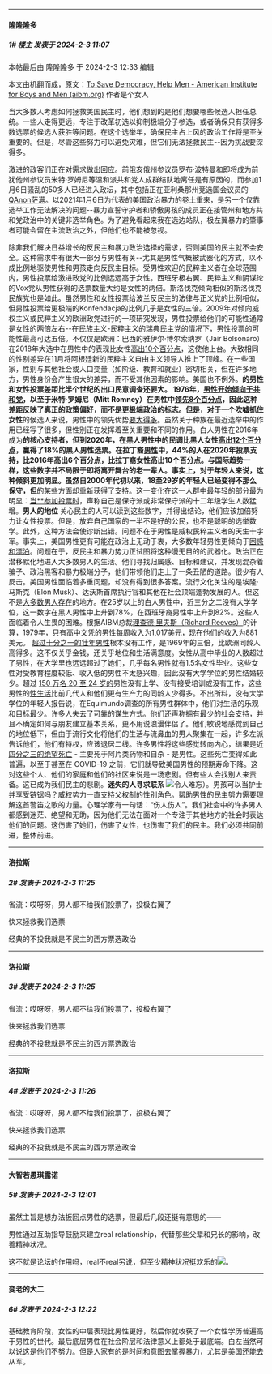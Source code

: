 
*****

####  隆隆隆多  
##### 1#       楼主       发表于 2024-2-3 11:07

 本帖最后由 隆隆隆多 于 2024-2-3 12:33 编辑 

本文由机翻而成，原文：[To Save Democracy, Help Men - American Institute for Boys and Men (aibm.org)](https://aibm.org/commentary/to-save-democracy-help-men/) 作者是个女人

当大多数人考虑如何拯救美国民主时，他们想到的是他们想要哪些候选人担任总统。一些人走得更远，专注于改革初选以抑制极端分子参选，或者确保只有获得多数选票的候选人获胜等问题。在这个选举年，确保民主占上风的政治工作将是至关重要的。但是，尽管这些努力可以避免灾难，但它们无法拯救民主--因为挑战要深得多。

激进的政客们正在对需求做出回应。前俄亥俄州参议员罗布·波特曼和即将成为前犹他州参议员米特·罗姆尼等温和派共和党人成群结队地离任是有原因的，而参加1月6日骚乱的50多人已经进入政坛，其中包括正在亚利桑那州竞选国会议员的[QAnon萨满](https://www.wired.com/story/qanon-shaman-runs-for-office/)。以2021年1月6日为代表的美国政治暴力的卷土重来，是另一个仅靠选举工作无法解决的问题--暴力宣誓守护者和骄傲男孩的成员正在接管州和地方共和党政治中的关键非选举角色。为了避免看起来我在选边站队，极左翼暴力的肇事者可能会留在主流政治之外，但他们也不能被忽视。

除非我们解决日益增长的反民主和暴力政治选择的需求，否则美国的民主就不会安全。这种需求中有很大一部分与男性有关--尤其是男性气概被武器化的方式，以不成比例地驱使男性和男孩走向反民主目标。受男性欢迎的民粹主义者在全球范围内，男性投票给激进政党的比例远远高于女性。西班牙极右翼、民粹主义和阴谋论的Vox党从男性获得的选票数量大约是女性的两倍。斯洛伐克倾向相似的斯洛伐克民族党也是如此。虽然男性和女性投票给波兰反民主的法律与正义党的比例相似，但男性投票给更极端的Konfendacja的比例几乎是女性的三倍。2009年对倾向威权主义或民粹主义的欧洲政党进行的一项研究发现，男性投票给他们的可能性通常是女性的两倍左右--在民族主义-民粹主义的瑞典民主党的情况下，男性投票的可能性最高可达五倍。不仅仅是欧洲：巴西的雅伊尔·博尔索纳罗（Jair Bolsonaro）在2018年大选中在男性中的表现比女性[高出10个百分点](https://www.cbconsultora.com.ar/informe-argentina-02-a-04-de-noviembre-2023-elecciones-ballotage-presidente-2471-casos/)，这使他上台。大致相同的性别差异在11月将阿根廷新的民粹主义自由主义领导人推上了顶峰。在一些国家，性别与其他社会或人口变量（如阶级、教育和就业）密切相关，但在许多地方，男性身份会产生很大的差异，而不受其他因素的影响。美国也不例外。**的男性和女性投票差距比半个世纪的出口民意调查还要大。 1976年，[男性开始倾向于共和党](https://www.pewresearch.org/short-reads/2016/07/28/a-closer-look-at-the-gender-gap-in-presidential-voting/)，以至于米特·罗姆尼（Mitt Romney）在男性中[领先8个百分点](https://news.gallup.com/poll/158588/gender-gap-2012-vote-largest-gallup-history.aspx)，因此这种差距反映了真正的政策偏好，而不是更极端政治的标志。但是，对于一个吹嘘抓住女性**的候选人来说，男性中的领先优势[要大得多](https://ropercenter.cornell.edu/how-groups-voted-2016)。虽然关于种族在最近选举中的作用已经写了很多，但性别正在发挥着至关重要和不同的作用。白人男性在2016年成为**的核心支持者，但到2020年，**在黑人男性中的民调比黑人女性[高出12个百分点](https://www.rollingstone.com/politics/politics-features/black-men-voting-republican-obama-trump-romney-1234641210/)，赢得了18%的黑人男性选票。在拉丁裔[男性](https://www.dropbox.com/s/re0gtn1o57fzwp5/Catalist_What_Happened_2022_Public_National_Crosstabs_2023_05_18.xlsx?dl=0)中，44%的人在2020年投票支持**，比2016年高出6个百分点，比拉丁裔女性高出10个百分点。与国际趋势一样，这些数字并不局限于即将离开舞台的老一辈人。事实上，对于年轻人来说，这种倾斜更加明显。虽然自2000年代初以来，18至29岁的年轻人已经变得不那么保守，但**的某些方面[却重新获得了](https://www.americansurveycenter.org/newsletter/are-young-men-becoming-conservative/)支持。这一变化在这一人群中最年轻的部分最为明显：[当**参加投票时](https://thehill.com/blogs/blog-briefing-room/4125661-high-school-boys-are-trending-conservative/)，声称自己是保守派或非常保守派的十二年级学生人数猛增。<strong>男人的地位 </strong>关心民主的人可以读到这些数字，并得出结论，他们应该加倍努力让女性投票。但是，放弃自己国家的一半不是好的公民，也不是聪明的选举数学。此外，这种方法会使诊断出错。问题不在于男性是威权民粹主义者的天生十字军。事实上，美国男性更有可能在政治上无动于衷，大多数年轻男性更倾向于[困惑和漂泊](https://www.americansurveycenter.org/newsletter/are-young-men-becoming-conservative/)。问题在于，反民主和暴力势力正试图将这种漫无目的的武器化。政治正在潜移默化地进入大多数男人的生活。他们寻找归属感、目标和建议，并发现混杂着骗子、政治黑客和暴力极端分子，他们带领他们走上了一条丑陋的道路。很少有人反击。美国男性面临着多重问题，却没有得到很多答案。流行文化关注的是埃隆·马斯克（Elon Musk）、达沃斯首席执行官和其他在社会顶端蓬勃发展的人。但这不是[大多数男人存在](https://www2.census.gov/programs-surveys/acs/tech_docs/table_shells/2021/)的地方。在25岁以上的白人男性中，近三分之二没有大学学位，这一数字在黑人男性中上升到78%，在西班牙裔男性中上升到82%。这些人面临着令人生畏的困难。根据AIBM总裁[理查德·里夫斯（Richard Reeves）](https://ofboysandmen.substack.com/p/why-boys-and-men)的计算，1979年，只有高中文凭的男性每周收入为1,017美元，现在他们的收入为881美元。 [超过十分之一的壮年男性](https://www.milkenreview.org/articles/the-male-non-working-class)根本没有工作，是1969年的三倍，比欧洲同龄人高得多。这不仅关乎金钱，还关乎地位和生活满意度。女性从高中毕业的人数超过了男性，在大学里也远远超过了她们，几乎每名男性就有1.5名女性毕业。这些女性对受教育程度较低、收入低的男性不太感兴趣，因此没有大学学位的男性结婚较少。超过 [150 万名 20 至 24 岁的](https://www.milkenreview.org/articles/the-male-non-working-class)男性没有上学、没有接受培训或没有工作，这些男性的[性生活](https://jamanetwork.com/journals/jamanetworkopen/fullarticle/2767066?widget=personalizedcontent&amp;previousarticle=0)比前几代人和他们更有生产力的同龄人少得多。不出所料，没有大学学位的年轻人报告说，在Equimundo调查的所有男性群体中，他们对生活的乐观和目标最少。许多人失去了可靠的谋生方式。他们还声称拥有最少的社会支持，并且不确定如何与朋友建立基本关系，更不用说浪漫伴侣了。他们敏锐地感觉到自己的地位低下，但由于流行文化将他们的生活与流鼻血的男人聚集在一起，许多左派告诉他们，他们有特权，应该退居二线。许多男性将这些感觉转向内心，结果是近[四分之三的绝望死亡](https://www.cnn.com/videos/us/2022/11/26/smr-reeves-men-in-trouble.cnn#:~:text=Men%20account%20for%20almost%203,the%20labor%20force%20is%20plummeting.) - 主要死于阿片类药物和自杀 - 是男性。这些死亡变得如此普遍，以至于甚至在 COVID-19 之前，它们就导致美国男性的预期寿命下降。这对这些个人、他们的家庭和他们的社区来说是一场悲剧。但有些人会找别人来责备。这已成为我们民主的悲剧。<strong>迷失的人寻求联系 </strong><img src="https://aibm.org/wp-content/uploads/2024/01/Untitled-design-17-300x158.png" referrerpolicy="no-referrer">令人难忘）。男孩可以当护士并享受链锯吗？</blockquote>威权势力一直支持父权制的性别角色。帮助男性的民主努力需要理解这首警笛之歌的力量。心理学家有一句话：“伤人伤人”。我们社会中的许多男人都感到迷茫、绝望和无助，因为他们无法在面对一个专注于其他地方的社会时表达他们的问题。这伤害了她们，伤害了女性，也伤害了我们的民主。我们必须共同前进，整体前进。

*****

####  洛拉斯  
##### 2#       发表于 2024-2-3 11:25

省流：哎呀呀，男人都不给我们投票了，投极右翼了

快来拯救我们选票

经典的不投我就是不民主的西方票选政治

*****

####  洛拉斯  
##### 3#       发表于 2024-2-3 11:25

省流：哎呀呀，男人都不给我们投票了，投极右翼了

快来拯救我们选票

经典的不投我就是不民主的西方票选政治

*****

####  洛拉斯  
##### 4#       发表于 2024-2-3 11:26

省流：哎呀呀，男人都不给我们投票了，投极右翼了

快来拯救我们选票

经典的不投我就是不民主的西方票选政治

*****

####  大智若愚琪露诺  
##### 5#       发表于 2024-2-3 12:01

虽然主旨是想办法扳回点男性的选票，但最后几段还挺有意思的——

男性通过互助指导鼓励来建立real relationship，代替那些父辈和兄长的影响，改善精神状况。

这不就是论坛的作用吗，real不real另说，但至少精神状况挺欢乐的<img src="https://static.saraba1st.com/image/smiley/face2017/037.png" referrerpolicy="no-referrer">。

*****

####  变老的大二  
##### 6#       发表于 2024-2-3 12:22

基础教育阶段，女性的中层表现比男性更好，然后你就收获了一个女性学历普遍高于男性的世代。最后底层男性在社会阶层和法律意义上都处于最底端。白左当然可以说这是他们不努力。但是人家有的是时间和意图去掌握暴力，尤其是美国还能去从军。

